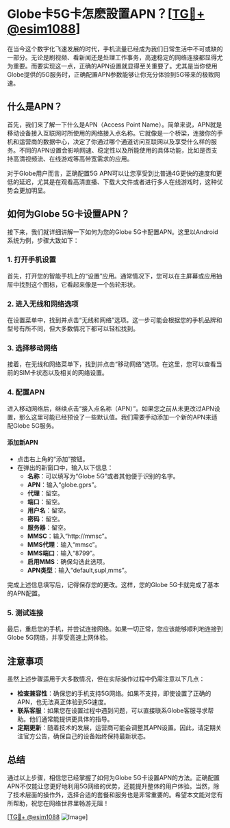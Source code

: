 # Globe卡5G卡怎麽設置APN？[[TG💪+ @esim1088](https://t.me/s/esim1088)]

在当今这个数字化飞速发展的时代，手机流量已经成为我们日常生活中不可或缺的一部分。无论是刷视频、看新闻还是处理工作事务，高速稳定的网络连接都显得尤为重要。而要实现这一点，正确的APN设置就显得至关重要了。尤其是当你使用Globe提供的5G服务时，正确配置APN参数能够让你充分体验到5G带来的极致网速。

## 什么是APN？

首先，我们来了解一下什么是APN（Access Point Name）。简单来说，APN就是移动设备接入互联网时所使用的网络接入点名称。它就像是一个桥梁，连接你的手机和运营商的数据中心，决定了你通过哪个通道访问互联网以及享受什么样的服务。不同的APN设置会影响网速、稳定性以及所能使用的具体功能，比如是否支持高清视频流、在线游戏等高带宽需求的应用。

对于Globe用户而言，正确配置5G APN可以让您享受到比普通4G更快的速度和更低的延迟，尤其是在观看高清直播、下载大文件或者进行多人在线游戏时，这种优势会更加明显。

## 如何为Globe 5G卡设置APN？

接下来，我们就详细讲解一下如何为您的Globe 5G卡配置APN。这里以Android系统为例，步骤大致如下：

### 1. 打开手机设置

首先，打开您的智能手机上的“设置”应用。通常情况下，您可以在主屏幕或应用抽屉中找到这个图标，它看起来像是一个齿轮形状。

### 2. 进入无线和网络选项

在设置菜单中，找到并点击“无线和网络”选项。这一步可能会根据您的手机品牌和型号有所不同，但大多数情况下都可以轻松找到。

### 3. 选择移动网络

接着，在无线和网络菜单下，找到并点击“移动网络”选项。在这里，您可以查看当前的SIM卡状态以及相关的网络设置。

### 4. 配置APN

进入移动网络后，继续点击“接入点名称（APN）”。如果您之前从未更改过APN设置，那么这里可能已经预设了一些默认值。我们需要手动添加一个新的APN来适配Globe 5G服务。

#### 添加新APN

- 点击右上角的“添加”按钮。
- 在弹出的新窗口中，输入以下信息：
  - **名称**：可以填写为“Globe 5G”或者其他便于识别的名字。
  - **APN**：输入“globe.gprs”。
  - **代理**：留空。
  - **端口**：留空。
  - **用户名**：留空。
  - **密码**：留空。
  - **服务器**：留空。
  - **MMSC**：输入“http://mmsc”。
  - **MMS代理**：输入“mmsc”。
  - **MMS端口**：输入“8799”。
  - **启用MMS**：确保勾选此选项。
  - **APN类型**：输入“default,supl,mms”。

完成上述信息填写后，记得保存您的更改。这样，您的Globe 5G卡就完成了基本的APN配置。

### 5. 测试连接

最后，重启您的手机，并尝试连接网络。如果一切正常，您应该能够顺利地连接到Globe 5G网络，并享受高速上网体验。

## 注意事项

虽然上述步骤适用于大多数情况，但在实际操作过程中仍需注意以下几点：

- **检查兼容性**：确保您的手机支持5G网络。如果不支持，即使设置了正确的APN，也无法真正体验到5G速度。
- **联系客服**：如果您在设置过程中遇到问题，可以直接联系Globe客服寻求帮助。他们通常能提供更具体的指导。
- **定期更新**：随着技术的发展，运营商可能会调整其APN设置。因此，请定期关注官方公告，确保自己的设备始终保持最新状态。

## 总结

通过以上步骤，相信您已经掌握了如何为Globe 5G卡设置APN的方法。正确配置APN不仅能让您更好地利用5G网络的优势，还能提升整体的用户体验。当然，除了技术层面的操作外，选择合适的套餐和服务也是非常重要的。希望本文能对您有所帮助，祝您在网络世界里畅游无阻！

[[TG💪+ @esim1088](https://t.me/s/esim1088) ![Image](https://i.postimg.cc/4NQfJmqS/Snipaste-2025-05-13-00-14-12.png)]